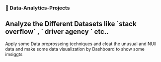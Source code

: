 ### 🤖 Data-Analytics-Projects 
<h2> Analyze the Different Datasets like `stack overflow` , ` driver agency ` etc..</h2>
<p> Apply some Data preprosseing techniques and cleat the unusual and NUll data and make some data visualization by Dashboard to show some imsiggts </p>
